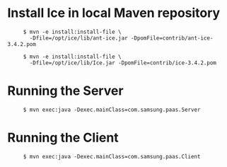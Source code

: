 

Install Ice in local Maven repository
=======================================

         $ mvn -e install:install-file \
           -Dfile=/opt/ice/lib/ant-ice.jar -DpomFile=contrib/ant-ice-3.4.2.pom 
           
         $ mvn -e install:install-file \
           -Dfile=/opt/ice/lib/Ice.jar -DpomFile=contrib/ice-3.4.2.pom 


Running the Server
==================

         $ mvn exec:java -Dexec.mainClass=com.samsung.paas.Server
         

Running the Client
==================

         $ mvn exec:java -Dexec.mainClass=com.samsung.paas.Client         
